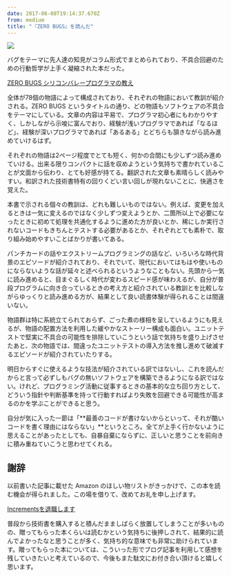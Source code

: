 ```yaml
---
date: 2017-06-08T19:14:37.670Z
from: medium
title: "『ZERO BUGS』を読んだ"
---
```


![](https://cdn-images-1.medium.com/max/800/1*OmG6-wPBLBa5JyraOUs-tg.png)

バグをテーマに先人達の知見がコラム形式でまとめられており、不具合回避のための行動哲学が上手く凝縮された本だった。

[ZERO BUGS シリコンバレープログラマの教え](http://amzn.to/2r4WLxR)

全体が78個の物語によって構成されており、それぞれの物語において教訓が紹介される。ZERO BUGS というタイトルの通り、どの物語もソフトウェアの不具合をテーマにしている。文章の内容は平易で、プログラマ初心者にもわかりやすく、しかしながら示唆に富んでおり、経験が浅いプログラマであれば「なるほど」、経験が深いプログラマであれば「あるある」とどちらも頷きながら読み進めていけるはず。

それぞれの物語は2ページ程度でとても短く、何かの合間にも少しずつ読み進めていける。出来る限りコンパクトに話を収めようという気持ちで書かれていることが文面から伝わり、とても好感が持てる。翻訳された文章も素晴らしく読みやすい。和訳された技術書特有の回りくどい言い回しが現れないことに、快適さを覚えた。

本書で示される個々の教訓は、どれも難しいものではない。例えば、変更を加えるときは一気に変えるのではなく少しずつ変えようとか、二箇所以上で必要になったときに初めて処理を共通化するように進めた方が良いとか、稀にしか実行されないコードもきちんとテストする必要があるとか、それぞれとても素朴で、取り組み始めやすいことばかりが書いてある。

パンチカードの話やエクストリームプログラミングの話など、いろいろな時代背景のエピソードが紹介されており、それでいて、現代においてはもはや使いものにならないような話が延々と述べられるというようなこともない。先頭から一気に読み進めると、目まぐるしく時代が変わるスピード感が味わえるが、自分が普段プログラムに向き合っているときの考え方と紹介されている教訓とを比較しながらゆっくりと読み進める方が、結果として良い読書体験が得られることは間違いない。

物語群は特に系統立てられておらず、ごった煮の様相を呈しているようにも見えるが、物語の配置方法を利用した緩やかなストーリー構成も面白い。ユニットテストで堅実に不具合の可能性を排除していこうという話で気持ちを盛り上げさせたあと、次の物語では、間違ったユニットテストの導入方法を推し進めて破滅するエピソードが紹介されていたりする。

明日からすぐに使えるような技法が紹介されている訳ではないし、これを読んだからと言って必ずしもバグの無いソフトウェアを構築できるようになる訳ではない。けれど、プログラミング活動に従事するときの基本的な立ち回り方として、どういう指針や判断基準を持って行動すればより失敗を回避できる可能性が高まるのかを学ぶことができると思う。

自分が気に入った一節は「**最善のコードが書けないからといって、それが酷いコードを書く理由にはならない」**というところ。全てが上手く行かないように思えることがあったとしても、自暴自棄にならずに、正しいと思うことを前向きに積み重ねていこうと思わせてくれる。

## 謝辞

以前書いた記事に載せた Amazon のほしい物リストがきっかけで、この本を読む機会が得られました。この場を借りて、改めてお礼を申し上げます。

[Incrementsを退職します](https://medium.com/@r7kamura/increments%E3%82%92%E9%80%80%E8%81%B7%E3%81%97%E3%81%BE%E3%81%99-8ae656a2e2dd)

普段から技術書を購入すると積んだまましばらく放置してしまうことが多いものの、贈ってもらった本くらいは読むかという気持ちに後押しされて、結果的に読んでよかったなと思うことが多く、気持ち的な意味でも非常に助けられています。贈ってもらった本については、こういった形でブログ記事を利用して感想を残していきたいと考えているので、今後もまた駄文にお付き合い頂けると嬉しく思います。

